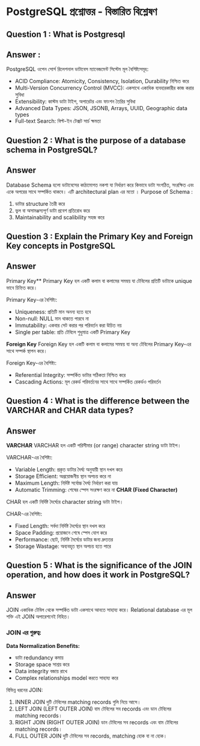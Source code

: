 # PostgreSQL প্রশ্নোত্তর - বিস্তারিত বিশ্লেষণ

## Question 1 : What is Postgresql 
## Answer :
PostgreSQL ওপেন সোর্স রিলেশনাল ডাটাবেস ম্যানেজমেন্ট সিস্টেম
মূল বৈশিষ্ট্যসমূহ:

- ACID Compliance: Atomicity, Consistency, Isolation, Durability নিশ্চিত করে
- Multi-Version Concurrency Control (MVCC): একসাথে একাধিক ব্যবহারকারীর কাজ করার সুবিধা
- Extensibility: কাস্টম ডাটা টাইপ, অপারেটর এবং ফাংশন তৈরির সুবিধা
- Advanced Data Types: JSON, JSONB, Arrays, UUID, Geographic data types
- Full-text Search: বিল্ট-ইন টেক্সট সার্চ ক্ষমতা



## Question 2 : What is the purpose of a database schema in PostgreSQL?
## Answer 
Database Schema হলো ডাটাবেসের কাঠামোগত নকশা যা নির্ধারণ করে কিভাবে ডাটা সংগঠিত, সংরক্ষিত এবং একে অপরের সাথে সম্পর্কিত থাকবে। এটি architectural plan এর মতো ।
Purpose of Schema : 
1. ডাটার structure তৈরী করে 
2. ভুল বা অসামঞ্জস্যপূর্ণ ডাটা প্রবেশ প্রতিরোধ করে
3. Maintainability and scalibility সহজ করে 


## Question 3 : Explain the Primary Key and Foreign Key concepts in PostgreSQL
## Answer 

Primary Key**
Primary Key হল একটি কলাম বা কলামের সমন্বয় যা টেবিলের প্রতিটি ডাটাকে  unique ভাবে চিহ্নিত করে।

Primary Key-এর বৈশিষ্ট্য:
- Uniqueness: প্রতিটি মান অনন্য হতে হবে
- Non-null: NULL মান থাকতে পারবে না
- Immutability: একবার সেট করার পর পরিবর্তন করা উচিত নয়
- Single per table: প্রতি টেবিলে শুধুমাত্র একটি Primary Key

**Foreign Key**
Foreign Key হল একটি কলাম বা কলামের সমন্বয় যা অন্য টেবিলের Primary Key-এর সাথে সম্পর্ক স্থাপন করে।

Foreign Key-এর বৈশিষ্ট্য:
- Referential Integrity: সম্পর্কিত ডাটার সঠিকতা নিশ্চিত করে
- Cascading Actions: মূল রেকর্ড পরিবর্তনের সাথে সাথে সম্পর্কিত রেকর্ডও পরিবর্তন


## Question 4  : What is the difference between the VARCHAR and CHAR data types?
## Answer 

**VARCHAR** 
VARCHAR হল একটি পরিসীমার (or range)  character string ডাটা টাইপ।

VARCHAR-এর বৈশিষ্ট্য:
- Variable Length: প্রকৃত ডাটার দৈর্ঘ্য অনুযায়ী স্থান দখল করে
- Storage Efficient: অপ্রয়োজনীয় স্থান অপচয় করে না
- Maximum Length: নির্দিষ্ট সর্বোচ্চ দৈর্ঘ্য নির্ধারণ করা যায়
- Automatic Trimming: শেষের স্পেস সংরক্ষণ করে না
**CHAR (Fixed Character)**

CHAR হল একটি নির্দিষ্ট দৈর্ঘ্যের character string ডাটা টাইপ।

CHAR-এর বৈশিষ্ট্য:

- Fixed Length: সর্বদা নির্দিষ্ট দৈর্ঘ্যের স্থান দখল করে
- Space Padding: প্রয়োজনে শেষে স্পেস যোগ করে
- Performance: ছোট, নির্দিষ্ট দৈর্ঘ্যের ডাটার জন্য দ্রুততর
- Storage Wastage: অব্যবহৃত স্থান অপচয় হতে পারে


## Question 5 : What is the significance of the JOIN operation, and how does it work in PostgreSQL?
## Answer 

JOIN একাধিক টেবিল থেকে সম্পর্কিত ডাটা একসাথে আনতে সাহায্য করে। Relational database এর মূল শক্তি এই JOIN অপারেশনেই নিহিত।

### JOIN এর গুরুত্ব:

**Data Normalization Benefits:**

- ডাটা redundancy কমায়
- Storage space সাশ্রয় করে
- Data integrity বজায় রাখে
- Complex relationships model করতে সাহায্য করে



বিভিন্ন ধরনের JOIN:
1. INNER JOIN
দুটি টেবিলের matching records গুলি নিয়ে আসে।
2. LEFT JOIN (LEFT OUTER JOIN)
বাম টেবিলের সব records এবং ডান টেবিলের matching records।
3. RIGHT JOIN (RIGHT OUTER JOIN)
ডান টেবিলের সব records এবং বাম টেবিলের matching records।
4. FULL OUTER JOIN
দুটি টেবিলের সব records, matching হোক বা না হোক।
